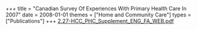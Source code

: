 +++
title = "Canadian Survey Of Experiences With Primary Health Care In 2007"
date = 2008-01-01
themes = ["Home and Community Care"]
types = ["Publications"]
+++
[2.27-HCC\_PHC\_Supplement\_ENG\_FA\_WEB.pdf](/files/2.27-HCC_PHC_Supplement_ENG_FA_WEB.pdf)
